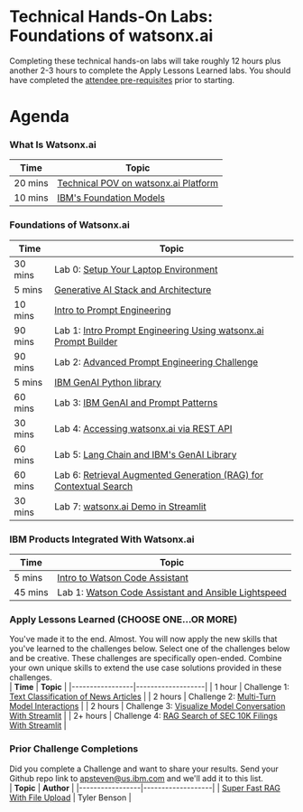 # Technical Hands-On Labs: Foundations of watsonx.ai 
Completing these technical hands-on labs will take roughly 12 hours plus another 2-3 hours to complete the Apply Lessons Learned labs. You should have completed the [attendee pre-requisites](attendee-prerequisites.md) prior to starting. 

# Agenda
### What Is Watsonx.ai
| **Time**        | **Topic** |
|-----------------|-------------------|
| 20 mins  | [Technical POV on watsonx.ai Platform](watsonxai-platform.md) | 
| 10 mins  | [IBM's Foundation Models](ibm-foundation-models.md) | 

### Foundations of Watsonx.ai
| **Time**        | **Topic** |
|-----------------|-------------------|
| 30 mins  | Lab 0: [Setup Your Laptop Environment](./self-guided-labs/level-1/lab-0-laptop-environment-setup)|  
|  5 mins  | [Generative AI Stack and Architecture](https://ibm.box.com/s/8imh3ymwmatab3x94u332fnzbg0tgq1z)   | 
| 10 mins  | [Intro to Prompt Engineering](https://ibm.box.com/s/acqea8ukzmgzdel7gxp2fcrnqm8p7vvp)   |  
| 90 mins  | Lab 1: [Intro Prompt Engineering Using watsonx.ai Prompt Builder](./self-guided-labs/level-1/lab-01-intro-to-prompt-engineering) |  
| 90 mins  | Lab 2: [Advanced Prompt Engineering Challenge](./self-guided-labs/level-1/lab-02-advanced-prompt-engineering)   |  
|  5 mins  | [IBM GenAI Python library](https://ibm.box.com/s/ufqc0h9q6jc7f01yxym3ji32yqnuvpsl) | 
| 60 mins  | Lab 3: [IBM GenAI and Prompt Patterns](./self-guided-labs/level-1/lab-03-genai-and-prompt-patterns) | 
| 30 mins  | Lab 4: [Accessing watsonx.ai via REST API](./self-guided-labs/level-1/lab-04-genai-rest-api) | 
| 60 mins  | Lab 5: [Lang Chain and IBM's GenAI Library](./self-guided-labs/level-1/lab-05-genai-and-langchain) | 
| 60 mins  | Lab 6: [Retrieval Augmented Generation (RAG) for Contextual Search](./self-guided-labs/level-1/lab-06-retrieval-agumented-generation) |
| 30 mins  | Lab 7: [watsonx.ai Demo in Streamlit](./self-guided-labs/level-1/lab-07-watsonxai-demo-with-streamlit) | 

### IBM Products Integrated With Watsonx.ai
| **Time**        | **Topic** |
|-----------------|-------------------|
|  5 mins  | [Intro to Watson Code Assistant](https://ibm.box.com/s/lx4xbdjtc7p13yf950ou88bl8d5qbj3y) | 
| 45 mins  | Lab 1: [Watson Code Assistant and Ansible Lightspeed](./self-guided-labs/products/lab-01-watson-code-assistant) | 

### Apply Lessons Learned (CHOOSE ONE...OR MORE)
You've made it to the end.  Almost. You will now apply the new skills that you've learned to the challenges below.  Select one of the challenges below and be creative.  These challenges are specifically open-ended.  Combine your own unique skills to extend the use case solutions provided in these challenges.    
| **Time**        | **Topic** |
|-----------------|-------------------|
| 1  hour  | Challenge 1: [Text Classification of News Articles](./self-guided-labs/apply-lessons-learned/challenge-01) | 
| 2  hours  | Challenge 2: [Multi-Turn Model Interactions](./self-guided-labs/apply-lessons-learned/challenge-02) | 
| 2  hours  | Challenge 3: [Visualize Model Conversation With Streamlit](./self-guided-labs/apply-lessons-learned/challenge-03) | 
| 2+ hours  | Challenge 4: [RAG Search of SEC 10K Filings With Streamlit](./self-guided-labs/apply-lessons-learned/challenge-04) | 

### Prior Challenge Completions
Did you complete a Challenge and want to share your results.  Send your Github repo link to [apsteven@us.ibm.com](mailto:apsteven@us.ibm.com) and we'll add it to this list.    
| **Topic**        | **Author** |
|-----------------|-------------------|
| [Super Fast RAG With File Upload](https://github.ibm.com/tyler-benson/pdf-langchain-watsonx) | Tyler Benson | 
